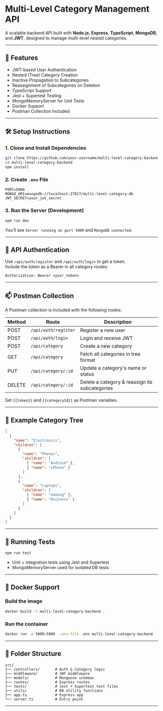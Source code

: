 
# Multi-Level Category Management API

A scalable backend API built with **Node.js**, **Express**, **TypeScript**, **MongoDB**, and **JWT**, designed to manage multi-level nested categories.

---

## 🚀 Features

- JWT-based User Authentication
- Nested (Tree) Category Creation
- Inactive Propagation to Subcategories
- Reassignment of Subcategories on Deletion
- TypeScript Support
- Jest + Supertest Testing
- MongoMemoryServer for Unit Tests
- Docker Support
- Postman Collection Included

---

## 🛠️ Setup Instructions

### 1. Clone and Install Dependencies

```bash
git clone https://github.com/your-username/multi-level-category-backend.git
cd multi-level-category-backend
npm install
```

### 2. Create `.env` File

```env
PORT=5000
MONGO_URI=mongodb://localhost:27017/multi-level-category-db
JWT_SECRET=your_jwt_secret
```

### 3. Run the Server (Development)

```bash
npm run dev
```

You’ll see `Server running on port 5000` and `MongoDB connected`.

---

## 🔐 API Authentication

Use `/api/auth/register` and `/api/auth/login` to get a token.  
Include the token as a Bearer in all category routes:

```http
Authorization: Bearer <your_token>
```

---

## 📫 Postman Collection

A Postman collection is included with the following routes:

| Method | Route                         | Description                                     |
|--------|-------------------------------|-------------------------------------------------|
| POST   | `/api/auth/register`          | Register a new user                             |
| POST   | `/api/auth/login`             | Login and receive JWT                           |
| POST   | `/api/category`               | Create a new category                           |
| GET    | `/api/category`               | Fetch all categories in tree format             |
| PUT    | `/api/category/:id`           | Update a category's name or status              |
| DELETE | `/api/category/:id`           | Delete a category & reassign its subcategories  |

Set `{{token}}` and `{{categoryId}}` as Postman variables.

---

## 🌳 Example Category Tree

```json
[
  {
    "name": "Electronics",
    "children": [
      {
        "name": "Phones",
        "children": [
          { "name": "Android" },
          { "name": "iPhone" }
        ]
      },
      {
        "name": "Laptops",
        "children": [
          { "name": "Gaming" },
          { "name": "Business" }
        ]
      }
    ]
  }
]
```

---

## 🧪 Running Tests

```bash
npm run test
```

- Unit + integration tests using Jest and Supertest
- MongoMemoryServer used for isolated DB tests

---

## 🐳 Docker Support

### Build the image

```bash
docker build -t multi-level-category-backend .
```

### Run the container

```bash
docker run -p 5000:5000 --env-file .env multi-level-category-backend
```

---

## 📁 Folder Structure

```
src/
├── controllers/       # Auth & Category logic
├── middleware/        # JWT middleware
├── models/            # Mongoose schemas
├── routes/            # Express routes
├── tests/             # Jest + Supertest test files
├── utils/             # DB utility functions
├── app.ts             # Express app
└── server.ts          # Entry point
```

---

